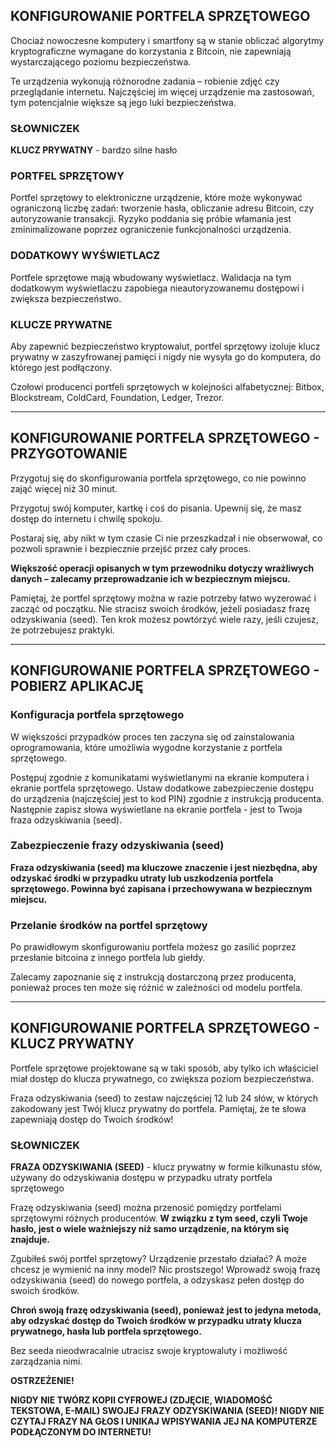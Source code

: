 ## KONFIGUROWANIE PORTFELA SPRZĘTOWEGO

Chociaż nowoczesne komputery i smartfony są w stanie obliczać algorytmy kryptograficzne wymagane do korzystania z Bitcoin, nie zapewniają wystarczającego poziomu bezpieczeństwa.

Te urządzenia wykonują różnorodne zadania – robienie zdjęć czy przeglądanie internetu. Najczęściej im więcej urządzenie ma zastosowań, tym potencjalnie większe są jego luki bezpieczeństwa.

### SŁOWNICZEK

**KLUCZ PRYWATNY**  - bardzo silne hasło

### PORTFEL SPRZĘTOWY

Portfel sprzętowy to elektroniczne urządzenie, które może wykonywać ograniczoną liczbę zadań: tworzenie hasła, obliczanie adresu Bitcoin, czy autoryzowanie transakcji. Ryzyko poddania się próbie włamania jest zminimalizowane poprzez ograniczenie funkcjonalności urządzenia.

### DODATKOWY WYŚWIETLACZ

Portfele sprzętowe mają wbudowany wyświetlacz. Walidacja na tym dodatkowym wyświetlaczu zapobiega nieautoryzowanemu dostępowi i zwiększa bezpieczeństwo.

### KLUCZE PRYWATNE

Aby zapewnić bezpieczeństwo kryptowalut, portfel sprzętowy izoluje klucz prywatny w zaszyfrowanej pamięci i nigdy nie wysyła go do komputera, do którego jest podłączony. 

Czołowi producenci portfeli sprzętowych w kolejności alfabetycznej: Bitbox, Blockstream, ColdCard, Foundation, Ledger, Trezor.

***

## KONFIGUROWANIE PORTFELA SPRZĘTOWEGO - PRZYGOTOWANIE

Przygotuj się do skonfigurowania portfela sprzętowego, co nie powinno zająć więcej niż 30 minut.

Przygotuj swój komputer, kartkę i coś do pisania. Upewnij się, że masz dostęp do internetu i chwilę spokoju.

Postaraj się, aby nikt w tym czasie Ci nie przeszkadzał i nie obserwował, co pozwoli sprawnie i bezpiecznie przejść przez cały proces.

**Większość operacji opisanych w tym przewodniku dotyczy wrażliwych danych – zalecamy przeprowadzanie ich w bezpiecznym miejscu.**

Pamiętaj, że portfel sprzętowy można w razie potrzeby łatwo wyzerować i zacząć od początku. Nie stracisz swoich środków, jeżeli posiadasz frazę odzyskiwania (seed). Ten krok możesz powtórzyć wiele razy, jeśli czujesz, że potrzebujesz praktyki.

***

## KONFIGUROWANIE PORTFELA SPRZĘTOWEGO - POBIERZ APLIKACJĘ

### Konfiguracja portfela sprzętowego

W większości przypadków proces ten zaczyna się od zainstalowania oprogramowania, które umożliwia wygodne korzystanie z portfela sprzętowego.

Postępuj zgodnie z komunikatami wyświetlanymi na ekranie komputera i ekranie portfela sprzętowego. Ustaw dodatkowe zabezpieczenie dostępu do urządzenia (najczęściej jest to kod PIN) zgodnie z instrukcją producenta. Następnie zapisz słowa wyświetlane na ekranie portfela - jest to Twoja fraza odzyskiwania (seed).

### Zabezpieczenie frazy odzyskiwania (seed)

**Fraza odzyskiwania (seed) ma kluczowe znaczenie i jest niezbędna, aby odzyskać środki w przypadku utraty lub uszkodzenia portfela sprzętowego. Powinna być zapisana i przechowywana w bezpiecznym miejscu.**

### Przelanie środków na portfel sprzętowy

Po prawidłowym skonfigurowaniu portfela możesz go zasilić poprzez przesłanie bitcoina z innego portfela lub giełdy.

Zalecamy zapoznanie się z instrukcją dostarczoną przez producenta, ponieważ proces ten może się różnić w zależności od modelu portfela.

***

## KONFIGUROWANIE PORTFELA SPRZĘTOWEGO - KLUCZ PRYWATNY

Portfele sprzętowe projektowane są w taki sposób, aby tylko ich właściciel miał dostęp do klucza prywatnego, co zwiększa poziom bezpieczeństwa.

Fraza odzyskiwania (seed) to zestaw najczęściej 12 lub 24 słów, w których zakodowany jest Twój klucz prywatny do portfela. Pamiętaj, że te słowa zapewniają dostęp do Twoich środków!

### SŁOWNICZEK

**FRAZA ODZYSKIWANIA (SEED)** - klucz prywatny w formie kilkunastu słów, używany do odzyskiwania dostępu w przypadku utraty portfela sprzętowego

Frazę odzyskiwania (seed) można przenosić pomiędzy portfelami sprzętowymi różnych producentów. **W związku z tym seed, czyli Twoje hasło, jest o wiele ważniejszy niż samo urządzenie, na którym się znajduje.**

Zgubiłeś swój portfel sprzętowy? Urządzenie przestało działać? A może chcesz je wymienić na inny model? Nic prostszego! Wprowadź swoją frazę odzyskiwania (seed) do nowego portfela, a odzyskasz pełen dostęp do swoich środków.

**Chroń swoją frazę odzyskiwania (seed), ponieważ jest to jedyna metoda, aby odzyskać dostęp do Twoich środków w przypadku utraty klucza prywatnego, hasła lub portfela sprzętowego.**

Bez seeda nieodwracalnie utracisz swoje kryptowaluty i możliwość zarządzania nimi.

**OSTRZEŻENIE!**

**NIGDY NIE TWÓRZ KOPII CYFROWEJ (ZDJĘCIE, WIADOMOŚĆ TEKSTOWA, E-MAIL) SWOJEJ FRAZY ODZYSKIWANIA (SEED)! NIGDY NIE CZYTAJ FRAZY NA GŁOS I UNIKAJ WPISYWANIA JEJ NA KOMPUTERZE PODŁĄCZONYM DO INTERNETU!**